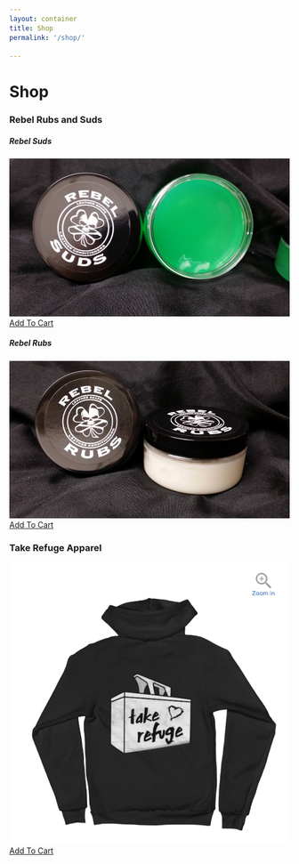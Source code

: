 ```yaml
---
layout: container
title: Shop
permalink: '/shop/'

---
```

<h1 class="mt-5">Shop</h1>

<div class="mt-5"> </div>

<h3> Rebel Rubs and Suds </h3>

<div class="mt-5"> </div>

<div class="row">
  <div class="col-6 col-md-4">
    <h5> Rebel Suds </h5>
    <img class="img-fluid" src="/images/product/soap.jpg" />
    <div class="mt-3"> </div>
    <a class="gumroad-button" href="https://gum.co/rebelsuds" target="_blank">Add To Cart</a>
  </div>

  <div class="col-6 col-md-4">
    <h5> Rebel Rubs </h5>
    <img class="img-fluid" src="/images/product/rubs.jpg" />
    <div class="mt-3"> </div>
    <a class="gumroad-button" href="https://gum.co/rebelrubs" target="_blank">Add To Cart</a>
  </div>
</div>

<div class="mt-5"> </div>

<h3> Take Refuge Apparel </h3>
<div class='row'>
  <div class="col-6 col-md-4">
    <img class="img-fluid" src="/images/product/take_refuge_zip.png" />
    <a class="gumroad-button" href="https://gum.co/take-refuge-hoodie" target="_blank">Add To Cart</a>
  </div>
</div>

<div class="mb-5"> </div>
